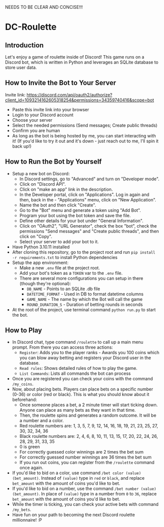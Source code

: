 NEEDS TO BE CLEAR AND CONCISE!!!

# DC-Roulette

## Introduction

Let's enjoy a game of roulette inside of Discord!
This game runs on a Discord bot, which is written in Python and leverages an SQLite database to store user data.

## How to Invite the Bot to Your Server
Invite link: https://discord.com/api/oauth2/authorize?client_id=1093214162605318254&permissions=34359740416&scope=bot
- Paste this invite link into your browser
- Login to your Discord account
- Choose your server
- Select the needed permissions (Send messages; Create public threads)
- Confirm you are human
- As long as the bot is being hosted by me, you can start interacting with it! (If you'd like to try it out and it's down - just reach out to me, I'll spin it back up!)

## How to Run the Bot by Yourself
- Setup a new bot on Discord:
    - In Discord settings, go to "Advanced" and turn on "Developer mode".
    - Click on "Discord API".
    - Click on "make an app" link in the description.
    - In the Developer portal, click on "Applications". Log in again and then, back in the    - "Applications" menu, click on "New Application".
    - Name the bot and then click "Create".
    - Go to the "Bot" menu and generate a token using "Add Bot".
    - Program your bot using the bot token and save the file.
    - Define other details for your bot under "General Information".
    - Click on "OAuth2", "URL Generator", check the box "bot", check the permissions "Send messages" and "Create public threads", and then click on "Copy".
    - Select your server to add your bot to it.
- Have Python 3.10.11 installed
- After cloning this repository, go to the project root and run `pip install -r requirements.txt` to install Python dependencies
- Setup the app environment:
    - Make a new `.env` file at the project root.
    - Add your bot's token as a `TOKEN` var to the `.env` file.
    - There are several more configurations you can setup in there (though they're optional):
        - `DB_NAME` - Points to an SQLite .db file
        - `DATETIME_FORMAT` - Used in DB to format datetime columns
        - `GAME_NAME` - The name by which the Bot will call the game
        - `ROUND_DURATION_S` - Duration of betting rounds in seconds
- At the root of the project, use terminal command `python run.py` to start the bot.

## How to Play
- In Discord chat, type command `/roulette` to call up a main menu prompt. From there you can access three actions:
    - `Register`: Adds you to the player ranks - Awards you 100 coins which you can blow away betting and registers your Discord user in the database.
    - `Read rules`: Shows detailed rules of how to play the game.
    - `List Commands`: Lists all commands the bot can process
- Once you are registered you can check your coins with the command `/my_coins`.
- Now, about placing bets. Players can place bets on a specific number (0-36) or color (red or black). This is what you should know about it beforehand:
    - Once someone places a bet, a 2 minute timer will start ticking down. Anyone can place as many bets as they want in that time.
    - Then, the roulette spins and generates a random outcome. It will be a number and a color.
    - Red roulette numbers are: 1, 3, 5, 7, 9, 12, 14, 16, 18, 19, 21, 23, 25, 27, 30, 32, 34, 36
    - Black roulette numbers are: 2, 4, 6, 8, 10, 11, 13, 15, 17, 20, 22, 24, 26, 28, 29, 31, 33, 35
    - 0 is green
    - For correctly guessed color winnings are 2 times the bet sum
    - For correctly guessed number winnings are 36 times the bet sum
    - If you run out coins, you can register from the `/roulette` command once again.
- If you'd like to bid on a color, use command `/bet color (value) (bet_amount)`. Instead of `(value)` type in `red` or `black`, and replace `bet_amount` with the amount of coins you'd like to bet.
- If you'd like to bid on a number, use the command `/bet number (value) (bet_amount)`. In place of `(value)` type in a number from `0` to `36`, replace `bet_amount` with the amount of coins you'd like to bet.
- While the timer is ticking, you can check your active bets with command `/my_bets`.
- Have fun on your path to becoming the next Discord roulette millionnaire! :P
